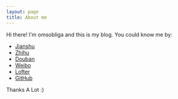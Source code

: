 ```yaml
---
layout: page
title: About me 
---
```


Hi there! I'm omsobliga and this is my blog. You could know me by:

* [Jianshu](http://www.jianshu.com/users/yudhoM/latest_articles)
* [Zhihu](https://www.zhihu.com/people/omsobliga/answers)
* [Douban](https://www.douban.com/people/lhshaoren/)
* [Weibo](http://weibo.com/lhshaoren)
* [Lofter](http://omsobliga.lofter.com)
* [GitHub](https://github.com/omsobliga)

Thanks A Lot :)
